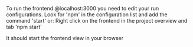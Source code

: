 To run the frontend @localhost:3000 you need to edit your run configurations. 
Look for 'npm' in the configuration list and add the command 'start' 
or:
Right click on the frontend in the project overview and tab 'npm start'

It should start the frontend view in your browser

